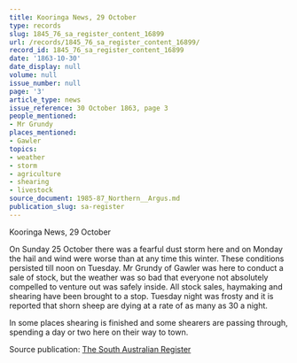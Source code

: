 ```yaml
---
title: Kooringa News, 29 October
type: records
slug: 1845_76_sa_register_content_16899
url: /records/1845_76_sa_register_content_16899/
record_id: 1845_76_sa_register_content_16899
date: '1863-10-30'
date_display: null
volume: null
issue_number: null
page: '3'
article_type: news
issue_reference: 30 October 1863, page 3
people_mentioned:
- Mr Grundy
places_mentioned:
- Gawler
topics:
- weather
- storm
- agriculture
- shearing
- livestock
source_document: 1985-87_Northern__Argus.md
publication_slug: sa-register
---
```


Kooringa News, 29 October

On Sunday 25 October there was a fearful dust storm here and on Monday the hail and wind were worse than at any time this winter.  These conditions persisted till noon on Tuesday.    Mr Grundy of Gawler was here to conduct a sale of stock, but the weather was so bad that everyone not absolutely compelled to venture out was safely inside.  All stock sales, haymaking and shearing have been brought to a stop.  Tuesday night was frosty and it is reported that shorn sheep are dying at a rate of as many as 30 a night.

In some places shearing is finished and some shearers are passing through, spending a day or two here on their way to town.

Source publication: [The South Australian Register](/publications/sa-register/)
